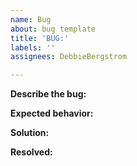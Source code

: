 ```yaml
---
name: Bug
about: bug template
title: 'BUG:'
labels: ''
assignees: DebbieBergstrom

---
```


**Describe the bug:**


**Expected behavior:**


**Solution:**


**Resolved:**
